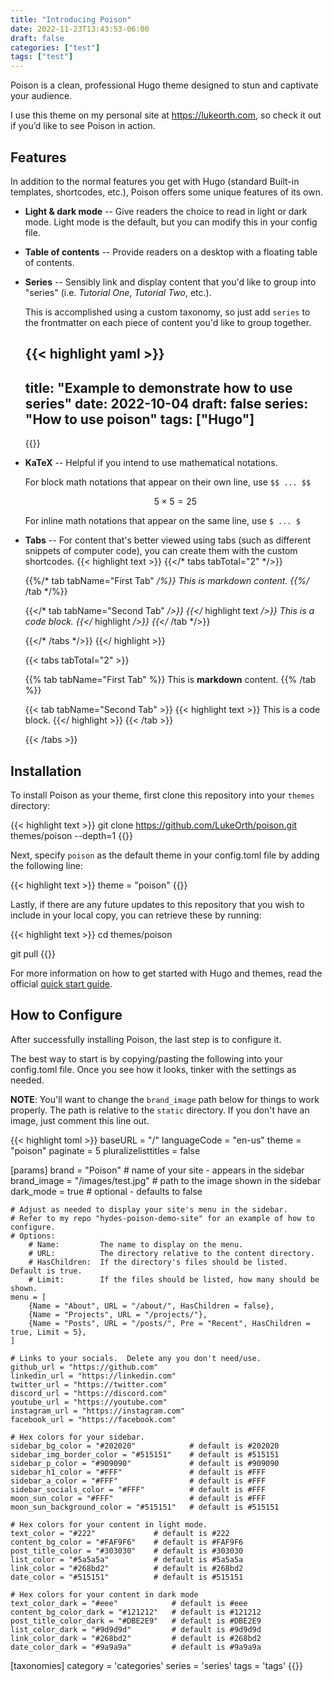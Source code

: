 ```yaml
---
title: "Introducing Poison"
date: 2022-11-23T13:43:53-06:00
draft: false
categories: ["test"]
tags: ["test"]
---
```


Poison is a clean, professional Hugo theme designed to stun and captivate your audience.

<!--more-->

I use this theme on my personal site at https://lukeorth.com, so check it out if you’d like to see Poison in action.

## Features

In addition to the normal features you get with Hugo (standard Built-in templates, shortcodes, etc.), Poison offers some unique features of its own.

- **Light & dark mode** -- Give readers the choice to read in light or dark mode.  Light mode is the default, but you can modify this in your config file.
- **Table of contents** -- Provide readers on a desktop with a floating table of contents.
- **Series** -- Sensibly link and display content that you'd like to group into "series" (i.e. *Tutorial One*, *Tutorial Two*, etc.).  
   
   This is accomplished using a custom taxonomy, so just add `series` to the frontmatter on each piece of content you'd like to group together.

    {{< highlight yaml >}}
    ---
    title: "Example to demonstrate how to use series"
    date: 2022-10-04
    draft: false
    series: "How to use poison"
    tags: ["Hugo"]
    ---
    {{</highlight >}}

- **KaTeX** -- Helpful if you intend to use mathematical notations.  

    For block math notations that appear on their own line, use `$$ ... $$`
    
    $$ 5 \times 5 = 25 $$

    For inline math notations that appear on the same line, use `$ ... $`
    
- **Tabs** -- For content that's better viewed using tabs (such as different snippets of computer code), you can create them with the custom shortcodes.
    {{< highlight text >}}
    {{</* tabs tabTotal="2" */>}}

    {{%/* tab tabName="First Tab" */%}}
    This is markdown content.
    {{%/* /tab */%}}

    {{</* tab tabName="Second Tab" */>}}
    {{</* highlight text */>}}
    This is a code block.
    {{</* highlight */>}}
    {{</* /tab */>}}

    {{</* /tabs */>}}
    {{</ highlight >}}
    
    {{< tabs tabTotal="2" >}}

    {{% tab tabName="First Tab" %}}
This is **markdown** content.
    {{% /tab %}}

    {{< tab tabName="Second Tab" >}}
    {{< highlight text >}}
    This is a code block.
    {{</ highlight >}}
    {{< /tab >}}

    {{< /tabs >}}


## Installation

To install Poison as your theme, first clone this repository into your `themes` directory:

{{< highlight text >}}
git clone https://github.com/LukeOrth/poison.git themes/poison --depth=1
{{</highlight >}}

Next, specify `poison` as the default theme in your config.toml file by adding the following line:

{{< highlight text >}}
theme = "poison"
{{</highlight >}}

Lastly, if there are any future updates to this repository that you wish to include in your local copy, you can retrieve these by running:

{{< highlight text >}}
cd themes/poison

git pull
{{</highlight >}}

For more information on how to get started with Hugo and themes, read the official [quick start guide](https://gohugo.io/getting-started/quick-start/).

## How to Configure

After successfully installing Poison, the last step is to configure it.

The best way to start is by copying/pasting the following into your config.toml file.  Once you see how it looks, tinker with the settings as needed.

**NOTE**: You'll want to change the `brand_image` path below for things to work properly.  The path is relative to the `static` directory.  If you don't have an image, just comment this line out.

{{< highlight toml >}}
baseURL = "/"
languageCode = "en-us"
theme = "poison"
paginate = 5
pluralizelisttitles = false

[params]
    brand = "Poison"                    # name of your site - appears in the sidebar
    brand_image = "/images/test.jpg"    # path to the image shown in the sidebar
    dark_mode = true                    # optional - defaults to false

    # Adjust as needed to display your site's menu in the sidebar.
    # Refer to my repo "hydes-poison-demo-site" for an example of how to configure.
    # Options:
        # Name:         The name to display on the menu.
        # URL:          The directory relative to the content directory.
        # HasChildren:  If the directory's files should be listed.  Default is true.
        # Limit:        If the files should be listed, how many should be shown.
    menu = [
        {Name = "About", URL = "/about/", HasChildren = false},
        {Name = "Projects", URL = "/projects/"},
        {Name = "Posts", URL = "/posts/", Pre = "Recent", HasChildren = true, Limit = 5},
    ]

    # Links to your socials.  Delete any you don't need/use. 
    github_url = "https://github.com"
    linkedin_url = "https://linkedin.com"
    twitter_url = "https://twitter.com"
    discord_url = "https://discord.com"
    youtube_url = "https://youtube.com"
    instagram_url = "https://instagram.com"
    facebook_url = "https://facebook.com"

    # Hex colors for your sidebar.
    sidebar_bg_color = "#202020"            # default is #202020
    sidebar_img_border_color = "#515151"    # default is #515151
    sidebar_p_color = "#909090"             # default is #909090
    sidebar_h1_color = "#FFF"               # default is #FFF
    sidebar_a_color = "#FFF"                # default is #FFF
    sidebar_socials_color = "#FFF"          # default is #FFF
    moon_sun_color = "#FFF"                 # default is #FFF
    moon_sun_background_color = "#515151"   # default is #515151

    # Hex colors for your content in light mode.
    text_color = "#222"             # default is #222
    content_bg_color = "#FAF9F6"    # default is #FAF9F6
    post_title_color = "#303030"    # default is #303030
    list_color = "#5a5a5a"          # default is #5a5a5a
    link_color = "#268bd2"          # default is #268bd2
    date_color = "#515151"          # default is #515151

    # Hex colors for your content in dark mode
    text_color_dark = "#eee"            # default is #eee
    content_bg_color_dark = "#121212"   # default is #121212
    post_title_color_dark = "#DBE2E9"   # default is #DBE2E9
    list_color_dark = "#9d9d9d"         # default is #9d9d9d
    link_color_dark = "#268bd2"         # default is #268bd2
    date_color_dark = "#9a9a9a"         # default is #9a9a9a

[taxonomies]
    category = 'categories'
    series = 'series'
    tags = 'tags'
{{</highlight >}}
